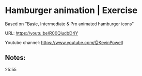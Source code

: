 # Hamburger animation | Exercise

Based on "Basic, Intermediate & Pro animated hamburger icons"

URL: https://youtu.be/R00QiudbD4Y

Youtube channel: https://www.youtube.com/@KevinPowell

## Notes:

25:55